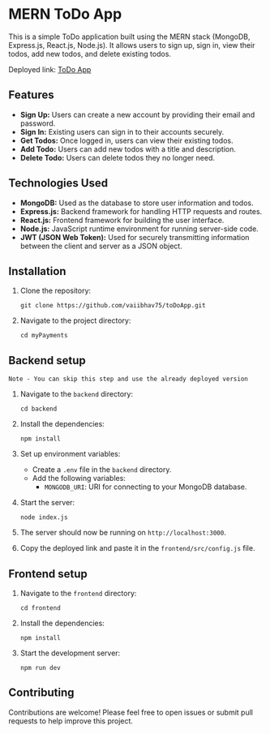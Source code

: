 # MERN ToDo App

This is a simple ToDo application built using the MERN stack (MongoDB, Express.js, React.js, Node.js). It allows users to sign up, sign in, view their todos, add new todos, and delete existing todos.

Deployed link: [ToDo App](https://to-do-app-fronted.vercel.app/)

## Features

- **Sign Up:** Users can create a new account by providing their email and password.
- **Sign In:** Existing users can sign in to their accounts securely.
- **Get Todos:** Once logged in, users can view their existing todos.
- **Add Todo:** Users can add new todos with a title and description.
- **Delete Todo:** Users can delete todos they no longer need.

## Technologies Used

- **MongoDB:** Used as the database to store user information and todos.
- **Express.js:** Backend framework for handling HTTP requests and routes.
- **React.js:** Frontend framework for building the user interface.
- **Node.js:** JavaScript runtime environment for running server-side code.
- **JWT (JSON Web Token):** Used for securely transmitting information between the client and server as a JSON object.

## Installation

1. Clone the repository:

   `git clone https://github.com/vaiibhav75/toDoApp.git`

2. Navigate to the project directory:

   `cd myPayments`

## Backend setup
    Note - You can skip this step and use the already deployed version

1. Navigate to the `backend` directory:

   `cd backend`

2. Install the dependencies:

   `npm install`

3. Set up environment variables:
   - Create a `.env` file in the `backend` directory.
   - Add the following variables:
      - `MONGODB_URI`: URI for connecting to your MongoDB database.

4. Start the server:

   `node index.js`

5. The server should now be running on `http://localhost:3000`.

6. Copy the deployed link and paste it in the `frontend/src/config.js` file.

## Frontend setup

1. Navigate to the `frontend` directory:

   `cd frontend`

2. Install the dependencies:

   `npm install`

3. Start the development server:

   `npm run dev`

## Contributing

Contributions are welcome! Please feel free to open issues or submit pull requests to help improve this project.
